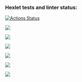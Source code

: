 ### Hexlet tests and linter status:
[![Actions Status](https://github.com/daria-savicheva/frontend-project-44/workflows/hexlet-check/badge.svg)](https://github.com/daria-savicheva/frontend-project-44/actions)

<a href="https://codeclimate.com/github/Daria-Savicheva/frontend-project-44/maintainability"><img src="https://api.codeclimate.com/v1/badges/baeca1e2466c0bbc9efa/maintainability" /></a>

<a href="https://asciinema.org/a/558332" target="_blank"><img src="https://asciinema.org/a/558332.svg" /></a>

<a href="https://asciinema.org/a/558516" target="_blank"><img src="https://asciinema.org/a/558516.svg" /></a>

<a href="https://asciinema.org/a/558536" target="_blank"><img src="https://asciinema.org/a/558536.svg" /></a>

<a href="https://asciinema.org/a/558603" target="_blank"><img src="https://asciinema.org/a/558603.svg" /></a>

<a href="https://asciinema.org/a/558641" target="_blank"><img src="https://asciinema.org/a/558641.svg" /></a>
